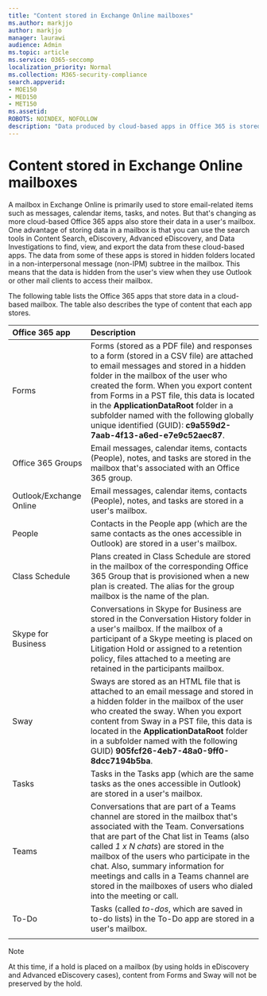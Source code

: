```yaml
---
title: "Content stored in Exchange Online mailboxes"
ms.author: markjjo
author: markjjo
manager: laurawi
audience: Admin
ms.topic: article
ms.service: O365-seccomp
localization_priority: Normal
ms.collection: M365-security-compliance
search.appverid:
- MOE150
- MED150
- MET150
ms.assetid:
ROBOTS: NOINDEX, NOFOLLOW 
description: "Data produced by cloud-based apps in Office 365 is stored in a user's Exchange Online mailbox in the Microsoft cloud."
---
```


# Content stored in Exchange Online mailboxes

A mailbox in Exchange Online is primarily used to store email-related items such as messages, calendar items, tasks, and notes. But that's changing as more cloud-based Office 365 apps also store their data in a user's mailbox. One advantage of storing data in a mailbox is that you can use the search tools in Content Search, eDiscovery, Advanced eDiscovery, and Data Investigations to find, view, and export the data from these cloud-based apps. The data from some of these apps is stored in hidden folders located in a non-interpersonal message (non-IPM) subtree in the mailbox. This means that the data is hidden from the user's view when they use Outlook or other mail clients to access their mailbox.

The following table lists the Office 365 apps that store data in a cloud-based mailbox. The table also describes the type of content that each app stores.

|Office 365 app  |Description  |
|:---------|:---------|
|Forms     <br/> |Forms (stored as a PDF file) and responses to a form (stored in a CSV file) are attached to email messages and stored in a hidden folder in the mailbox of the user who created the form. When you export content from Forms in a PST file, this data is located in the **ApplicationDataRoot** folder in a subfolder named with the following globally unique identified (GUID): **c9a559d2-7aab-4f13-a6ed-e7e9c52aec87**.        <br/> |
|Office 365 Groups    <br/>|  Email messages, calendar items, contacts (People), notes, and tasks are stored in the mailbox that's associated with an Office 365 group.       <br/> |
|Outlook/Exchange Online<br/>|  Email messages, calendar items, contacts (People), notes, and tasks are stored in a user's mailbox.       <br/> |
|People    <br/> |  Contacts in the People app (which are the same contacts as the ones accessible in Outlook) are stored in a user's mailbox.      <br/> |
|Class Schedule     <br/> |   Plans created in Class Schedule are stored in the mailbox of the corresponding Office 365 Group that is provisioned when a new plan is created. The alias for the group mailbox is the name of the plan.      <br/> |
|Skype for Business    <br/>  | Conversations in Skype for Business are stored in the Conversation History folder in a user's mailbox. If the mailbox of a participant of a Skype meeting is placed on Litigation Hold or assigned to a retention policy, files attached to a meeting are retained in the participants mailbox.         <br/> |
|Sway     <br/> |  Sways are stored as an HTML file that is attached to an email message and stored in a hidden folder in the mailbox of the user who created the sway. When you export content from Sway in a PST file, this data is located in the **ApplicationDataRoot** folder in a subfolder named with the following GUID) **905fcf26-4eb7-48a0-9ff0-8dcc7194b5ba**.       <br/> |
|Tasks    <br/> |  Tasks in the Tasks app (which are the same tasks as the ones accessible in Outlook) are stored in a user's mailbox.       <br/> |
|Teams    <br/>  |Conversations that are part of a Teams channel are stored in the mailbox that's associated with the Team. Conversations that are part of the Chat list in Teams (also called *1 x N chats*) are stored in the mailbox of the users who participate in the chat. Also, summary information for meetings and calls in a Teams channel are stored in the mailboxes of users who dialed into the meeting or call. <br/> | 
|To-Do  <br/> | Tasks (called *to-dos*, which are saved in to-do lists) in the To-Do app are stored in a user's mailbox.        <br/> |
||||

> [!NOTE]
> At this time, if a hold is placed on a mailbox (by using holds in eDiscovery and Advanced eDiscovery cases), content from Forms and Sway will not be preserved by the hold. 